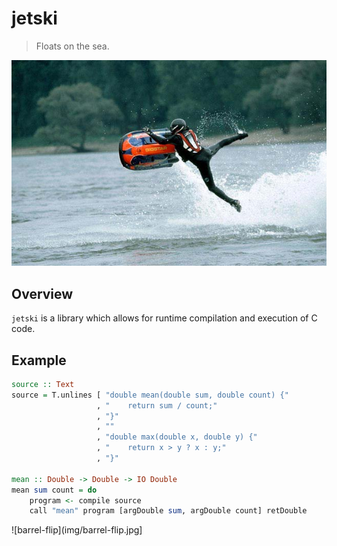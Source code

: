 jetski
======

> Floats on the sea.

![jetski](img/jetski.jpg)


Overview
--------

`jetski` is a library which allows for runtime compilation and execution of C code.


Example
-------

```haskell
source :: Text
source = T.unlines [ "double mean(double sum, double count) {"
                   , "    return sum / count;"
                   , "}"
                   , ""
                   , "double max(double x, double y) {"
                   , "    return x > y ? x : y;"
                   , "}"

mean :: Double -> Double -> IO Double
mean sum count = do
    program <- compile source
    call "mean" program [argDouble sum, argDouble count] retDouble
```

![barrel-flip](img/barrel-flip.jpg]
